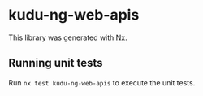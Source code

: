# kudu-ng-web-apis

This library was generated with [Nx](https://nx.dev).

## Running unit tests

Run `nx test kudu-ng-web-apis` to execute the unit tests.
